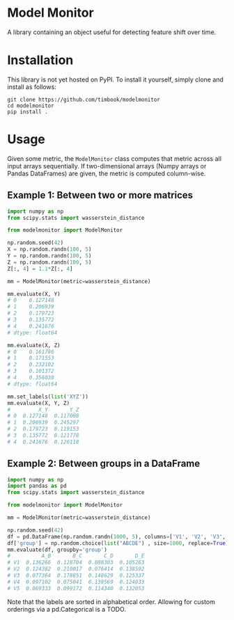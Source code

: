 # Model Monitor
A library containing an object useful for detecting feature shift over time.  
# Installation
This library is not yet hosted on PyPI. To install it yourself, simply clone and install as follows:

```
git clone https://github.com/timbook/modelmonitor
cd modelmonitor
pip install .
```

# Usage
Given some metric, the `ModelMonitor` class computes that metric across all input arrays sequentially. If two-dimensional arrays (Numpy arrays or Pandas DataFrames) are given, the metric is computed column-wise.

## Example 1: Between two or more matrices
```python
import numpy as np
from scipy.stats import wasserstein_distance

from modelmonitor import ModelMonitor

np.random.seed(42)
X = np.random.randn(100, 5)
Y = np.random.randn(100, 5)
Z = np.random.randn(100, 5)
Z[:, 4] = 1.1*Z[:, 4]

mm = ModelMonitor(metric=wasserstein_distance)

mm.evaluate(X, Y)
# 0    0.127148
# 1    0.206939
# 2    0.179723
# 3    0.135772
# 4    0.241676
# dtype: float64

mm.evaluate(X, Z)
# 0    0.161786
# 1    0.171553
# 2    0.232102
# 3    0.101372
# 4    0.356038
# dtype: float64

mm.set_labels(list('XYZ'))
mm.evaluate(X, Y, Z)
#         X_Y       Y_Z
# 0  0.127148  0.117008
# 1  0.206939  0.245297
# 2  0.179723  0.119153
# 3  0.135772  0.121778
# 4  0.241676  0.126118
```

## Example 2: Between groups in a DataFrame
```python
import numpy as np
import pandas as pd
from scipy.stats import wasserstein_distance

from modelmonitor import ModelMonitor

mm = ModelMonitor(metric=wasserstein_distance)

np.random.seed(42)
df = pd.DataFrame(np.random.randn(1000, 5), columns=['V1', 'V2', 'V3', 'V4', 'V5'])
df['group'] = np.random.choice(list("ABCDE") , size=1000, replace=True)
mm.evaluate(df, groupby='group')
#          A_B       B_C       C_D       D_E
# V1  0.136266  0.128704  0.080303  0.105263
# V2  0.124382  0.210017  0.076414  0.138592
# V3  0.077364  0.178851  0.148629  0.125337
# V4  0.097102  0.075041  0.139569  0.124033
# V5  0.069333  0.099172  0.114340  0.132053
```
Note that the labels are sorted in alphabetical order. Allowing for custom orderings via a pd.Categorical is a TODO.
